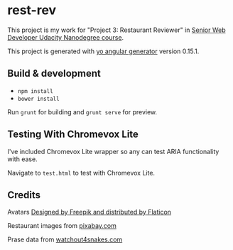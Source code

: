 # rest-rev

This project is my work for "Project 3: Restaurant Reviewer" in [Senior Web Developer Udacity Nanodegree course](https://www.udacity.com/course/senior-web-developer-nanodegree-by-google--nd802).

This project is generated with [yo angular generator](https://github.com/yeoman/generator-angular)
version 0.15.1.

## Build & development

* `npm install`
* `bower install`

Run `grunt` for building and `grunt serve` for preview.

## Testing With Chromevox Lite

I've included Chromevox Lite wrapper so any can test ARIA functionality with ease.

Navigate to `test.html` to test with Chromevox Lite.

## Credits

Avatars [Designed by Freepik and distributed by Flaticon](http://www.flaticon.com/packs/avatar-set)

Restaurant images from [pixabay.com](https://pixabay.com/)

Prase data from [watchout4snakes.com](http://watchout4snakes.com/wo4snakes/Random/RandomParagraph)
